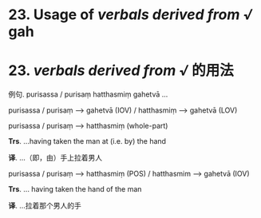 # **23. Usage of** *verbals derived from √* **gah**
# 23. *verbals derived from √* **的用法** 

 
 例句. purisassa / purisaṃ hatthasmiṃ gahetvā ... 
 
 purisassa / purisaṃ --> gahetvā (IOV) / hatthasmiṃ --> gahetvā (LOV) 
 
 purisassa / purisaṃ --> hatthasmiṃ (whole-part) 
 
**Trs**. ...having taken the man at (i.e. by) the hand 

**译**. ...（即，由）手上拉着男人

 
 purisassa / purisaṃ --> hatthasmiṃ (POS) / hatthasmim --> gahetvā (IOV) 
 
 **Trs**. ... having taken the hand of the man

**译**. ...拉着那个男人的手
